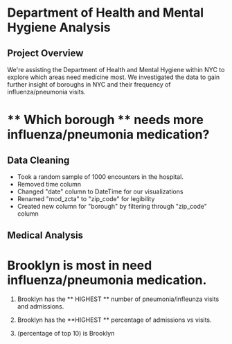 # Department of Health and Mental Hygiene Analysis

## Project Overview
We're assisting the Department of Health and Mental Hygiene within NYC to explore which areas need medicine most. We investigated the data to gain further insight of boroughs in NYC and their frequency of influenza/pneumonia visits.

# ** Which borough ** needs more influenza/pneumonia medication?

## Data Cleaning

- Took a random sample of 1000 encounters in the hospital.
- Removed time column
- Changed "date" column to DateTime for our visualizations
- Renamed "mod_zcta" to "zip_code" for legibility
- Created new column for "borough" by filtering through "zip_code" column

## Medical Analysis

# Brooklyn is most in need influenza/pneumonia medication.

1. Brooklyn has the ** HIGHEST ** number of pneumonia/infleunza visits and admissions.

2. Brooklyn has the **HIGHEST ** percentage of admissions vs visits.

3. (percentage of top 10) is Brooklyn


## 